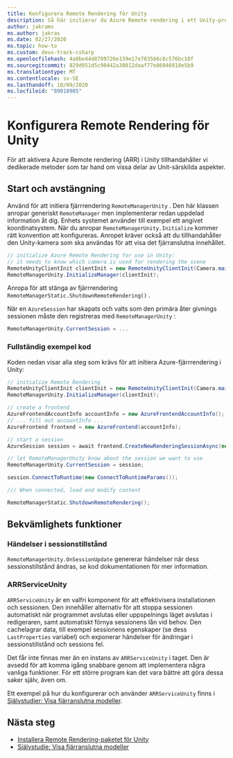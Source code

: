 ```yaml
---
title: Konfigurera Remote Rendering för Unity
description: Så här initierar du Azure Remote rendering i ett Unity-projekt
author: jakrams
ms.author: jakras
ms.date: 02/27/2020
ms.topic: how-to
ms.custom: devx-track-csharp
ms.openlocfilehash: 4a0be44d8709726e159e17e703566c6c576bc18f
ms.sourcegitcommit: 829d951d5c90442a38012daaf77e86046018e5b9
ms.translationtype: MT
ms.contentlocale: sv-SE
ms.lasthandoff: 10/09/2020
ms.locfileid: "89018985"
---
```

# <a name="set-up-remote-rendering-for-unity"></a>Konfigurera Remote Rendering för Unity

För att aktivera Azure Remote rendering (ARR) i Unity tillhandahåller vi dedikerade metoder som tar hand om vissa delar av Unit-särskilda aspekter.

## <a name="startup-and-shutdown"></a>Start och avstängning

Använd för att initiera fjärrrendering `RemoteManagerUnity` . Den här klassen anropar generiskt `RemoteManager` men implementerar redan uppdelad information åt dig. Enhets systemet använder till exempel ett angivet koordinatsystem. När du anropar `RemoteManagerUnity.Initialize` kommer rätt konvention att konfigureras. Anropet kräver också att du tillhandahåller den Unity-kamera som ska användas för att visa det fjärranslutna innehållet.

```cs
// initialize Azure Remote Rendering for use in Unity:
// it needs to know which camera is used for rendering the scene
RemoteUnityClientInit clientInit = new RemoteUnityClientInit(Camera.main);
RemoteManagerUnity.InitializeManager(clientInit);
```

Anropa för att stänga av fjärrrendering `RemoteManagerStatic.ShutdownRemoteRendering()` .

När en `AzureSession` har skapats och valts som den primära åter givnings sessionen måste den registreras med `RemoteManagerUnity` :

```cs
RemoteManagerUnity.CurrentSession = ...
```

### <a name="full-example-code"></a>Fullständig exempel kod

Koden nedan visar alla steg som krävs för att initiera Azure-fjärrrendering i Unity:

```cs
// initialize Remote Rendering
RemoteUnityClientInit clientInit = new RemoteUnityClientInit(Camera.main);
RemoteManagerUnity.InitializeManager(clientInit);

// create a frontend
AzureFrontendAccountInfo accountInfo = new AzureFrontendAccountInfo();
// ... fill out accountInfo ...
AzureFrontend frontend = new AzureFrontend(accountInfo);

// start a session
AzureSession session = await frontend.CreateNewRenderingSessionAsync(new RenderingSessionCreationParams(RenderingSessionVmSize.Standard, 0, 30)).AsTask();

// let RemoteManagerUnity know about the session we want to use
RemoteManagerUnity.CurrentSession = session;

session.ConnectToRuntime(new ConnectToRuntimeParams());

/// When connected, load and modify content

RemoteManagerStatic.ShutdownRemoteRendering();
```

## <a name="convenience-functions"></a>Bekvämlighets funktioner

### <a name="session-state-events"></a>Händelser i sessionstillstånd

`RemoteManagerUnity.OnSessionUpdate` genererar händelser när dess sessionstillstånd ändras, se kod dokumentationen för mer information.

### <a name="arrserviceunity"></a>ARRServiceUnity

`ARRServiceUnity` är en valfri komponent för att effektivisera installationen och sessionen. Den innehåller alternativ för att stoppa sessionen automatiskt när programmet avslutas eller uppspelnings läget avslutas i redigeraren, samt automatiskt förnya sessionens lån vid behov. Den cachelagrar data, till exempel sessionens egenskaper (se dess `LastProperties` variabel) och exponerar händelser för ändringar i sessionstillstånd och sessions fel.

Det får inte finnas mer än en instans av `ARRServiceUnity` i taget. Den är avsedd för att komma igång snabbare genom att implementera några vanliga funktioner. För ett större program kan det vara bättre att göra dessa saker själv, även om.

Ett exempel på hur du konfigurerar och använder `ARRServiceUnity` finns i [Självstudier: Visa fjärranslutna modeller](../../tutorials/unity/view-remote-models/view-remote-models.md).

## <a name="next-steps"></a>Nästa steg

* [Installera Remote Rendering-paketet för Unity](install-remote-rendering-unity-package.md)
* [Självstudie: Visa fjärranslutna modeller](../../tutorials/unity/view-remote-models/view-remote-models.md)
